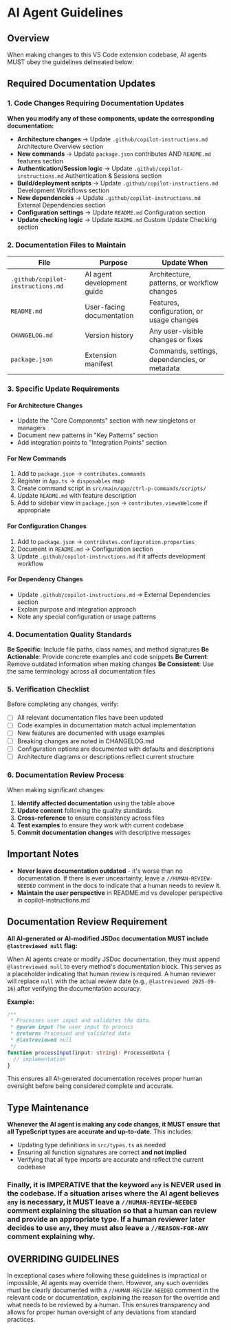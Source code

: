 # AI Agent Guidelines

## Overview

When making changes to this VS Code extension codebase, AI agents MUST obey the guidelines delineated below:

## Required Documentation Updates

### 1. Code Changes Requiring Documentation Updates

**When you modify any of these components, update the corresponding documentation:**

- **Architecture changes** → Update `.github/copilot-instructions.md` Architecture Overview section
- **New commands** → Update `package.json` contributes AND `README.md` features section
- **Authentication/Session logic** → Update `.github/copilot-instructions.md` Authentication & Sessions section
- **Build/deployment scripts** → Update `.github/copilot-instructions.md` Development Workflows section
- **New dependencies** → Update `.github/copilot-instructions.md` External Dependencies section
- **Configuration settings** → Update `README.md` Configuration section
- **Update checking logic** → Update `README.md` Custom Update Checking section

### 2. Documentation Files to Maintain

| File | Purpose | Update When |
|------|---------|-------------|
| `.github/copilot-instructions.md` | AI agent development guide | Architecture, patterns, or workflow changes |
| `README.md` | User-facing documentation | Features, configuration, or usage changes |
| `CHANGELOG.md` | Version history | Any user-visible changes or fixes |
| `package.json` | Extension manifest | Commands, settings, dependencies, or metadata |

### 3. Specific Update Requirements

#### For Architecture Changes
- Update the "Core Components" section with new singletons or managers
- Document new patterns in "Key Patterns" section
- Add integration points to "Integration Points" section

#### For New Commands
1. Add to `package.json` → `contributes.commands`
2. Register in `App.ts` → `disposables` map
3. Create command script in `src/main/app/ctrl-p-commands/scripts/`
4. Update `README.md` with feature description
5. Add to sidebar view in `package.json` → `contributes.viewsWelcome` if appropriate

#### For Configuration Changes
1. Add to `package.json` → `contributes.configuration.properties`
2. Document in `README.md` → Configuration section
3. Update `.github/copilot-instructions.md` if it affects development workflow

#### For Dependency Changes
- Update `.github/copilot-instructions.md` → External Dependencies section
- Explain purpose and integration approach
- Note any special configuration or usage patterns

### 4. Documentation Quality Standards

**Be Specific**: Include file paths, class names, and method signatures
**Be Actionable**: Provide concrete examples and code snippets
**Be Current**: Remove outdated information when making changes
**Be Consistent**: Use the same terminology across all documentation files

### 5. Verification Checklist

Before completing any changes, verify:

- [ ] All relevant documentation files have been updated
- [ ] Code examples in documentation match actual implementation
- [ ] New features are documented with usage examples
- [ ] Breaking changes are noted in CHANGELOG.md
- [ ] Configuration options are documented with defaults and descriptions
- [ ] Architecture diagrams or descriptions reflect current structure

### 6. Documentation Review Process

When making significant changes:

1. **Identify affected documentation** using the table above
2. **Update content** following the quality standards
3. **Cross-reference** to ensure consistency across files
4. **Test examples** to ensure they work with current codebase
5. **Commit documentation changes** with descriptive messages

## Important Notes

- **Never leave documentation outdated** - it's worse than no documentation. If there is ever unceartainty, leave a `//HUMAN-REVIEW-NEEDED` comment in the docs to indicate that a human needs to review it.
- **Maintain the user perspective** in README.md vs developer perspective in copilot-instructions.md

## Documentation Review Requirement

**All AI-generated or AI-modified JSDoc documentation MUST include `@lastreviewed null` flag:**

When AI agents create or modify JSDoc documentation, they must append `@lastreviewed null` to every method's documentation block. This serves as a placeholder indicating that human review is required. A human reviewer will replace `null` with the actual review date (e.g., `@lastreviewed 2025-09-16`) after verifying the documentation accuracy.

**Example:**
```typescript
/**
 * Processes user input and validates the data.
 * @param input The user input to process
 * @returns Processed and validated data
 * @lastreviewed null
 */
function processInput(input: string): ProcessedData {
  // implementation
}
```

This ensures all AI-generated documentation receives proper human oversight before being considered complete and accurate.

## Type Maintenance

**Whenever the AI agent is making any code changes, it MUST ensure that all TypeScript types are accurate and up-to-date.** This includes:
- Updating type definitions in `src/types.ts` as needed
- Ensuring all function signatures are correct **and not implied**
- Verifying that all type imports are accurate and reflect the current codebase

### Finally, it is IMPERATIVE that the keyword `any` is NEVER used in the codebase. If a situation arises where the AI agent believes `any` is necessary, it MUST leave a `//HUMAN-REVIEW-NEEDED` comment explaining the situation so that a human can review and provide an appropriate type. If a human reviewer later decides to use `any`, they must also leave a `//REASON-FOR-ANY` comment explaining why.

## OVERRIDING GUIDELINES
In exceptional cases where following these guidelines is impractical or impossible, AI agents may override them. However, any such overrides must be clearly documented with a `//HUMAN-REVIEW-NEEDED` comment in the relevant code or documentation, explaining the reason for the override and what needs to be reviewed by a human. This ensures transparency and allows for proper human oversight of any deviations from standard practices.